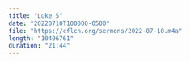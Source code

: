 ```yaml
---
title: "Luke 5"
date: "20220710T100000-0500"
file: "https://cflcn.org/sermons/2022-07-10.m4a"
length: "10406761"
duration: "21:44"
---
```

